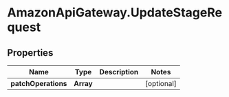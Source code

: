 # AmazonApiGateway.UpdateStageRequest

## Properties

Name | Type | Description | Notes
------------ | ------------- | ------------- | -------------
**patchOperations** | **Array** |  | [optional] 


